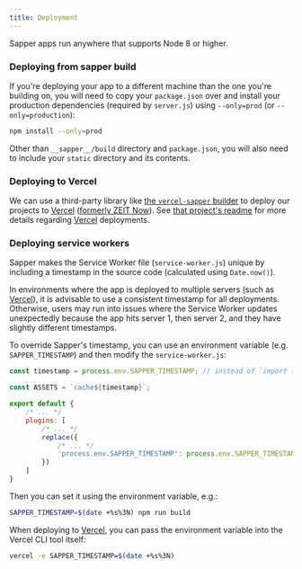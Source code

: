 ```yaml
---
title: Deployment
---
```


Sapper apps run anywhere that supports Node 8 or higher.

### Deploying from sapper build

If you're deploying your app to a different machine than the one you're building on, you will need to copy your `package.json` over and install your production dependencies (required by `server.js`) using `--only=prod` (or `--only=production`):

```bash
npm install --only=prod
```

Other than `__sapper__/build` directory and `package.json`, you will also need to include your `static` directory and its contents.

### Deploying to Vercel

We can use a third-party library like [the `vercel-sapper` builder](https://www.npmjs.com/package/vercel-sapper) to deploy our projects to [Vercel] ([formerly ZEIT Now](https://vercel.com/blog/zeit-is-now-vercel)). See [that project's readme](https://github.com/thgh/vercel-sapper#readme) for more details regarding [Vercel] deployments.

### Deploying service workers

Sapper makes the Service Worker file (`service-worker.js`) unique by including a timestamp in the source code
(calculated using `Date.now()`).

In environments where the app is deployed to multiple servers (such as [Vercel]), it is advisable to use a
consistent timestamp for all deployments. Otherwise, users may run into issues where the Service Worker
updates unexpectedly because the app hits server 1, then server 2, and they have slightly different timestamps.

To override Sapper's timestamp, you can use an environment variable (e.g. `SAPPER_TIMESTAMP`) and then modify
the `service-worker.js`:

```js
const timestamp = process.env.SAPPER_TIMESTAMP; // instead of `import { timestamp }`

const ASSETS = `cache${timestamp}`;

export default {
	/* ... */
	plugins: [
		/* ... */
		replace({
			/* ... */
			'process.env.SAPPER_TIMESTAMP': process.env.SAPPER_TIMESTAMP || Date.now()
		})
	]
}
```

Then you can set it using the environment variable, e.g.:

```bash
SAPPER_TIMESTAMP=$(date +%s%3N) npm run build
```

When deploying to [Vercel], you can pass the environment variable into the Vercel CLI tool itself:

```bash
vercel -e SAPPER_TIMESTAMP=$(date +%s%3N)
```

[Vercel]: https://vercel.com/home
